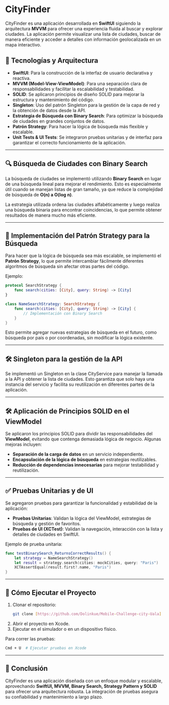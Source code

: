 # CityFinder

CityFinder es una aplicación desarrollada en **SwiftUI** siguiendo la arquitectura **MVVM** para ofrecer una experiencia fluida al buscar y explorar ciudades. La aplicación permite visualizar una lista de ciudades, buscar de manera eficiente y acceder a detalles con información geolocalizada en un mapa interactivo.

## 📌 Tecnologías y Arquitectura

- **SwiftUI**: Para la construcción de la interfaz de usuario declarativa y reactiva.
- **MVVM (Model-View-ViewModel)**: Para una separación clara de responsabilidades y facilitar la escalabilidad y testabilidad.
- **SOLID**: Se aplicaron principios de diseño SOLID para mejorar la estructura y mantenimiento del código.
- **Singleton**: Uso del patrón Singleton para la gestión de la capa de red y la obtención de datos desde la API. 
- **Estrategia de Búsqueda con Binary Search**: Para optimizar la búsqueda de ciudades en grandes conjuntos de datos.
- **Patrón Strategy**: Para hacer la lógica de búsqueda más flexible y escalable.
- **Unit Tests & UI Tests**: Se integraron pruebas unitarias y de interfaz para garantizar el correcto funcionamiento de la aplicación.

---

## 🔍 Búsqueda de Ciudades con Binary Search

La búsqueda de ciudades se implementó utilizando **Binary Search** en lugar de una búsqueda lineal para mejorar el rendimiento. Esto es especialmente útil cuando se manejan listas de gran tamaño, ya que reduce la complejidad de búsqueda de **O(n) a O(log n)**.

La estrategia utilizada ordena las ciudades alfabéticamente y luego realiza una búsqueda binaria para encontrar coincidencias, lo que permite obtener resultados de manera mucho más eficiente.

---

## 🎯 Implementación del Patrón Strategy para la Búsqueda

Para hacer que la lógica de búsqueda sea más escalable, se implementó el **Patrón Strategy**, lo que permite intercambiar fácilmente diferentes algoritmos de búsqueda sin afectar otras partes del código.

Ejemplo:
```swift
protocol SearchStrategy {
    func search(cities: [City], query: String) -> [City]
}

class NameSearchStrategy: SearchStrategy {
    func search(cities: [City], query: String) -> [City] {
        // Implementación con Binary Search
    }
}
```
Esto permite agregar nuevas estrategias de búsqueda en el futuro, como búsqueda por país o por coordenadas, sin modificar la lógica existente.

---

## 🛠 Singleton para la gestión de la API

Se implementó un Singleton en la clase CityService para manejar la llamada a la API y obtener la lista de ciudades. Esto garantiza que solo haya una instancia del servicio y facilita su reutilización en diferentes partes de la aplicación.

---

## 🛠 Aplicación de Principios SOLID en el ViewModel

Se aplicaron los principios SOLID para dividir las responsabilidades del **ViewModel**, evitando que contenga demasiada lógica de negocio. Algunas mejoras incluyen:

- **Separación de la carga de datos** en un servicio independiente.
- **Encapsulación de la lógica de búsqueda** en estrategias reutilizables.
- **Reducción de dependencias innecesarias** para mejorar testabilidad y reutilización.

---

## ✅ Pruebas Unitarias y de UI

Se agregaron pruebas para garantizar la funcionalidad y estabilidad de la aplicación:

- **Pruebas Unitarias**: Validan la lógica del ViewModel, estrategias de búsqueda y gestión de favoritos.
- **Pruebas de UI (XCTest)**: Validan la navegación, interacción con la lista y detalles de ciudades en SwiftUI.

Ejemplo de prueba unitaria:
```swift
func testBinarySearch_ReturnsCorrectResults() {
    let strategy = NameSearchStrategy()
    let result = strategy.search(cities: mockCities, query: "Paris")
    XCTAssertEqual(result.first?.name, "Paris")
}
```

---

## 🚀 Cómo Ejecutar el Proyecto

1. Clonar el repositorio:
   ```sh
   git clone [https://github.com/Dolinkue/Mobile-Challenge-city-Uala]
   ```
2. Abrir el proyecto en Xcode.
3. Ejecutar en el simulador o en un dispositivo físico.

Para correr las pruebas:
```sh
Cmd + U  # Ejecutar pruebas en Xcode
```

---

## 📌 Conclusión

CityFinder es una aplicación diseñada con un enfoque modular y escalable, aprovechando **SwiftUI, MVVM, Binary Search, Strategy Pattern y SOLID** para ofrecer una arquitectura robusta. La integración de pruebas asegura su confiabilidad y mantenimiento a largo plazo.


